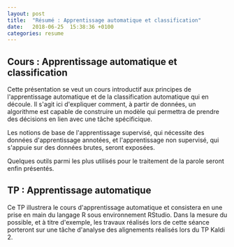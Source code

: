 ```yaml
---
layout: post
title:  "Résumé : Apprentissage automatique et classification"
date:   2018-06-25  15:38:36 +0100
categories: resume
---
```


## Cours : Apprentissage automatique et classification

Cette présentation se veut un cours introductif aux principes de l'apprentissage automatique et de la classification automatique qui en découle.
Il s'agit ici d'expliquer comment, à partir de données, un algorithme est capable de construire un modèle qui permettra de prendre des décisions en lien avec une tâche spécificique.

Les notions de base de l'apprentissage supervisé, qui nécessite des données d'apprentissage annotées, et l'apprentissage non supervisé, qui s'appuie sur des données brutes, seront exposées.

Quelques outils parmi les plus utilisés pour le traitement de la parole seront enfin présentés.


## TP : Apprentissage automatique

Ce TP illustrera le cours d'apprentissage automatique et consistera en une prise en main du langage R sous environnement RStudio.
Dans la mesure du possible, et à titre d'exemple, les travaux réalisés lors de cette séance porteront sur une tâche d'analyse des alignements réalisés lors du TP Kaldi 2.